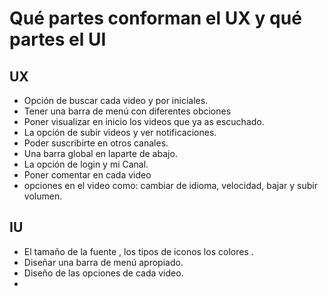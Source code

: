 # Qué partes conforman el UX y qué partes el UI

## UX
*  Opción de buscar cada video y por iniciales.
*  Tener una barra de menú con diferentes  obciones
*  Poner visualizar en inicio los videos que ya as escuchado.
*  La opción de subir videos y ver notificaciones.
*  Poder suscribirte en otros canales.
*  Una barra global en laparte de abajo.
*  La opción de login y mi Canal.
*  Poner comentar en cada video
*  opciones en el video como: cambiar de idioma, velocidad, bajar y subir volumen.

## IU
*  El tamaño de la fuente , los tipos de iconos los colores .
*  Diseñar una barra de menú apropiado.
*  Diseño de las opciones de cada video.
*  
